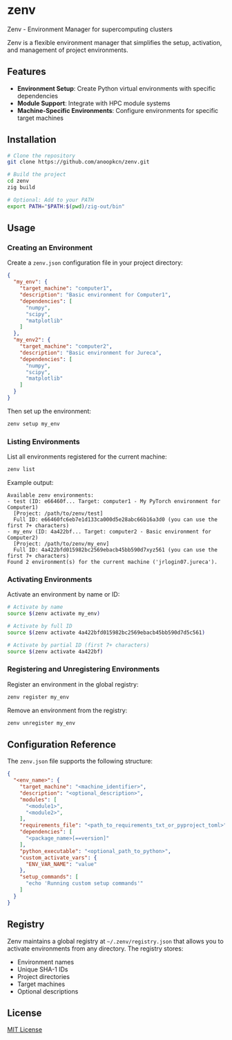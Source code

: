 # zenv
Zenv - Environment Manager for supercomputing clusters

Zenv is a flexible environment manager that simplifies the setup, activation, and management of project environments.

## Features

- **Environment Setup**: Create Python virtual environments with specific dependencies
- **Module Support**: Integrate with HPC module systems
- **Machine-Specific Environments**: Configure environments for specific target machines

## Installation

```bash
# Clone the repository
git clone https://github.com/anoopkcn/zenv.git

# Build the project
cd zenv
zig build

# Optional: Add to your PATH
export PATH="$PATH:$(pwd)/zig-out/bin"
```

## Usage

### Creating an Environment

Create a `zenv.json` configuration file in your project directory:

```json
{
  "my_env": {
    "target_machine": "computer1",
    "description": "Basic environment for Computer1",
    "dependencies": [
      "numpy",
      "scipy",
      "matplotlib"
    ]
  },
  "my_env2": {
    "target_machine": "computer2",
    "description": "Basic environment for Jureca",
    "dependencies": [
      "numpy",
      "scipy",
      "matplotlib"
    ]
  }
}
```

Then set up the environment:

```bash
zenv setup my_env
```

### Listing Environments

List all environments registered for the current machine:

```bash
zenv list
```

Example output:
```
Available zenv environments:
- test (ID: e66460f... Target: computer1 - My PyTorch environment for Computer1)
  [Project: /path/to/zenv/test]
  Full ID: e66460fc6eb7e1d133ca000d5e28abc66b16a3d0 (you can use the first 7+ characters)
- my_env (ID: 4a422bf... Target: computer2 - Basic environment for Computer2)
  [Project: /path/to/zenv/my_env]
  Full ID: 4a422bfd015982bc2569ebacb45bb590d7xyz561 (you can use the first 7+ characters)
Found 2 environment(s) for the current machine ('jrlogin07.jureca').
```

### Activating Environments

Activate an environment by name or ID:

```bash
# Activate by name
source $(zenv activate my_env)

# Activate by full ID
source $(zenv activate 4a422bfd015982bc2569ebacb45bb590d7d5c561)

# Activate by partial ID (first 7+ characters)
source $(zenv activate 4a422bf)
```

### Registering and Unregistering Environments

Register an environment in the global registry:

```bash
zenv register my_env
```

Remove an environment from the registry:

```bash
zenv unregister my_env
```

## Configuration Reference

The `zenv.json` file supports the following structure:

```json
{
  "<env_name>": {
    "target_machine": "<machine_identifier>",
    "description": "<optional_description>",
    "modules": [
      "<module1>",
      "<module2>",
    ],
    "requirements_file": "<path_to_requirements_txt_or_pyproject_toml>",
    "dependencies": [
      "<package_name>[==version]"
    ],
    "python_executable": "<optional_path_to_python>",
    "custom_activate_vars": {
      "ENV_VAR_NAME": "value"
    },
    "setup_commands": [
      "echo 'Running custom setup commands'"
    ]
  }
}
```

## Registry

Zenv maintains a global registry at `~/.zenv/registry.json` that allows you to activate environments from any directory. The registry stores:

- Environment names
- Unique SHA-1 IDs
- Project directories
- Target machines
- Optional descriptions

## License

[MIT License](LICENSE)
